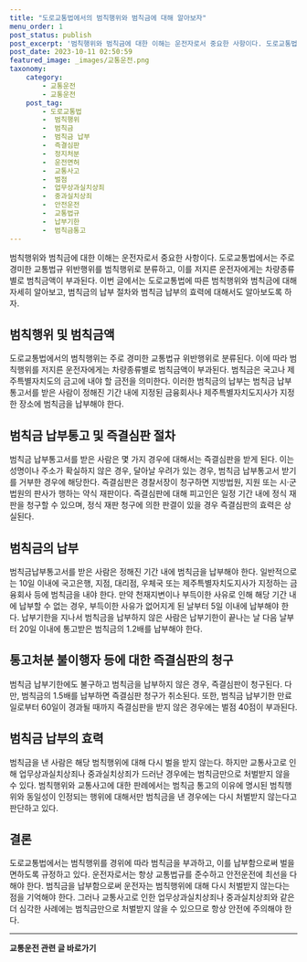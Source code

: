 ```yaml
---
title: "도로교통법에서의 범칙행위와 범칙금에 대해 알아보자"
menu_order: 1
post_status: publish
post_excerpt: '범칙행위와 범칙금에 대한 이해는 운전자로서 중요한 사항이다. 도로교통법에서는 주로 경미한 교통법규 위반행위를 범칙행위로 분류하고, 이를 저지른 운전자에게는 차량종류별로 범칙금액이 부과된다. 이번 글에서는 도로교통법에 따른 범칙행위와 범칙금에 대해 자세히 알아보고, 범칙금의 납부 절차와 범칙금 납부의 효력에 대해서도 알아보도록 하자.'
post_date: 2023-10-11 02:50:59
featured_image: _images/교통운전.png
taxonomy:
    category:
        - 교통운전
        - 교통운전
    post_tag:
        - 도로교통법
        -  범칙행위
        -  범칙금
        -  범칙금 납부
        -  즉결심판
        -  정지처분
        -  운전면허
        -  교통사고
        -  벌점
        -  업무상과실치상죄
        -  중과실치상죄
        -  안전운전
        -  교통법규
        -  납부기한
        -  범칙금통고
---
```



범칙행위와 범칙금에 대한 이해는 운전자로서 중요한 사항이다. 도로교통법에서는 주로 경미한 교통법규 위반행위를 범칙행위로 분류하고, 이를 저지른 운전자에게는 차량종류별로 범칙금액이 부과된다. 이번 글에서는 도로교통법에 따른 범칙행위와 범칙금에 대해 자세히 알아보고, 범칙금의 납부 절차와 범칙금 납부의 효력에 대해서도 알아보도록 하자.

## 범칙행위 및 범칙금액

도로교통법에서의 범칙행위는 주로 경미한 교통법규 위반행위로 분류된다. 이에 따라 범칙행위를 저지른 운전자에게는 차량종류별로 범칙금액이 부과된다. 범칙금은 국고나 제주특별자치도의 금고에 내야 할 금전을 의미한다. 이러한 범칙금의 납부는 범칙금 납부통고서를 받은 사람이 정해진 기간 내에 지정된 금융회사나 제주특별자치도지사가 지정한 장소에 범칙금을 납부해야 한다.

## 범칙금 납부통고 및 즉결심판 절차

범칙금 납부통고서를 받은 사람은 몇 가지 경우에 대해서는 즉결심판을 받게 된다. 이는 성명이나 주소가 확실하지 않은 경우, 달아날 우려가 있는 경우, 범칙금 납부통고서 받기를 거부한 경우에 해당한다. 즉결심판은 경찰서장이 청구하면 지방법원, 지원 또는 시·군법원의 판사가 행하는 약식 재판이다. 즉결심판에 대해 피고인은 일정 기간 내에 정식 재판을 청구할 수 있으며, 정식 재판 청구에 의한 판결이 있을 경우 즉결심판의 효력은 상실된다.

## 범칙금의 납부

범칙금납부통고서를 받은 사람은 정해진 기간 내에 범칙금을 납부해야 한다. 일반적으로는 10일 이내에 국고은행, 지점, 대리점, 우체국 또는 제주특별자치도지사가 지정하는 금융회사 등에 범칙금을 내야 한다. 만약 천재지변이나 부득이한 사유로 인해 해당 기간 내에 납부할 수 없는 경우, 부득이한 사유가 없어지게 된 날부터 5일 이내에 납부해야 한다. 납부기한을 지나서 범칙금을 납부하지 않은 사람은 납부기한이 끝나는 날 다음 날부터 20일 이내에 통고받은 범칙금의 1.2배를 납부해야 한다.

## 통고처분 불이행자 등에 대한 즉결심판의 청구

범칙금 납부기한에도 불구하고 범칙금을 납부하지 않은 경우, 즉결심판이 청구된다. 다만, 범칙금의 1.5배를 납부하면 즉결심판 청구가 취소된다. 또한, 범칙금 납부기한 만료일로부터 60일이 경과될 때까지 즉결심판을 받지 않은 경우에는 벌점 40점이 부과된다.

## 범칙금 납부의 효력

범칙금을 낸 사람은 해당 범칙행위에 대해 다시 벌을 받지 않는다. 하지만 교통사고로 인해 업무상과실치상죄나 중과실치상죄가 드러난 경우에는 범칙금만으로 처벌받지 않을 수 있다. 범칙행위와 교통사고에 대한 판례에서는 범칙금 통고의 이유에 명시된 범칙행위와 동일성이 인정되는 행위에 대해서만 범칙금을 낸 경우에는 다시 처벌받지 않는다고 판단하고 있다.

## 결론

도로교통법에서는 범칙행위를 경위에 따라 범칙금을 부과하고, 이를 납부함으로써 벌을 면하도록 규정하고 있다. 운전자로서는 항상 교통법규를 준수하고 안전운전에 최선을 다해야 한다. 범칙금을 납부함으로써 운전자는 범칙행위에 대해 다시 처벌받지 않는다는 점을 기억해야 한다. 그러나 교통사고로 인한 업무상과실치상죄나 중과실치상죄와 같은 더 심각한 사례에는 범칙금만으로 처벌받지 않을 수 있으므로 항상 안전에 주의해야 한다.

<!-- wp:separator -->
<hr class="wp-block-separator has-alpha-channel-opacity"/>
<!-- /wp:separator -->

<!-- wp:group {"backgroundColor":"base","layout":{"type":"constrained"}} -->
<div class="wp-block-group has-base-background-color has-background"><!-- wp:paragraph {"align":"center","fontSize":"medium"} -->
<p class="has-text-align-center has-large-font-size"><strong>교통운전 관련 글 바로가기</strong></p>
<!-- /wp:paragraph -->


<!-- wp:latest-posts
{"categories":[{"id":1440,"count":19,"description":"","link":"https://uknowlaw.com/category/%ea%b5%90%ed%86%b5%ec%9a%b4%ec%a0%84/","name":"교통운전","slug":"교통운전","taxonomy":"category","parent":0,"meta":[],"_links":{"self":[{"href":"https://uknowlaw.com/wp-json/wp/v2/categories/1440"}],"collection":[{"href":"https://uknowlaw.com/wp-json/wp/v2/categories"}],"about":[{"href":"https://uknowlaw.com/wp-json/wp/v2/taxonomies/category"}],"wp:post_type":[{"href":"https://uknowlaw.com/wp-json/wp/v2/posts?categories=1440"}],"curies":[{"name":"wp","href":"https://api.w.org/{rel}","templated":true}]}}],"postsToShow":100,"excerptLength":28,"postLayout":"grid","columns":2,"featuredImageAlign":"left","featuredImageSizeSlug":"large","fontSize":"small"} /--></div>
<!-- /wp:group -->